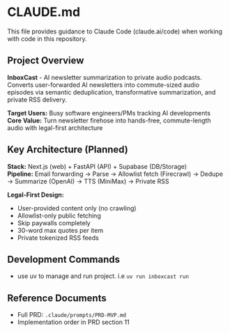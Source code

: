# CLAUDE.md

This file provides guidance to Claude Code (claude.ai/code) when working with code in this repository.

## Project Overview

**InboxCast** - AI newsletter summarization to private audio podcasts. Converts user-forwarded AI newsletters into commute-sized audio episodes via semantic deduplication, transformative summarization, and private RSS delivery.

**Target Users:** Busy software engineers/PMs tracking AI developments  
**Core Value:** Turn newsletter firehose into hands-free, commute-length audio with legal-first architecture

## Key Architecture (Planned)

**Stack:** Next.js (web) + FastAPI (API) + Supabase (DB/Storage)  
**Pipeline:** Email forwarding → Parse → Allowlist fetch (Firecrawl) → Dedupe → Summarize (OpenAI) → TTS (MiniMax) → Private RSS

**Legal-First Design:**
- User-provided content only (no crawling)
- Allowlist-only public fetching
- Skip paywalls completely
- 30-word max quotes per item
- Private tokenized RSS feeds

## Development Commands
- use uv to manage and run project. i.e `uv run inboxcast run`

## Reference Documents
- Full PRD: `.claude/prompts/PRD-MVP.md`
- Implementation order in PRD section 11
